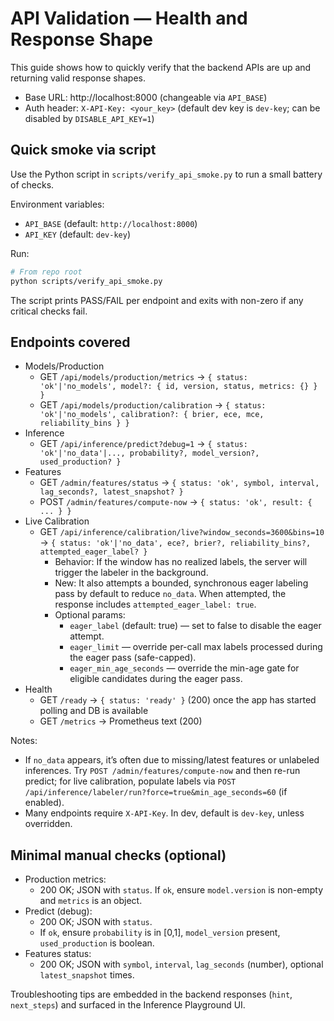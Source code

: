 # API Validation — Health and Response Shape

This guide shows how to quickly verify that the backend APIs are up and returning valid response shapes.

- Base URL: http://localhost:8000 (changeable via `API_BASE`)
- Auth header: `X-API-Key: <your_key>` (default dev key is `dev-key`; can be disabled by `DISABLE_API_KEY=1`)

## Quick smoke via script

Use the Python script in `scripts/verify_api_smoke.py` to run a small battery of checks.

Environment variables:
- `API_BASE` (default: `http://localhost:8000`)
- `API_KEY` (default: `dev-key`)

Run:
```bash
# From repo root
python scripts/verify_api_smoke.py
```

The script prints PASS/FAIL per endpoint and exits with non-zero if any critical checks fail.

## Endpoints covered

- Models/Production
  - GET `/api/models/production/metrics` → `{ status: 'ok'|'no_models', model?: { id, version, status, metrics: {} } }`
  - GET `/api/models/production/calibration` → `{ status: 'ok'|'no_models', calibration?: { brier, ece, mce, reliability_bins } }`
- Inference
  - GET `/api/inference/predict?debug=1` → `{ status: 'ok'|'no_data'|..., probability?, model_version?, used_production? }`
- Features
  - GET `/admin/features/status` → `{ status: 'ok', symbol, interval, lag_seconds?, latest_snapshot? }`
  - POST `/admin/features/compute-now` → `{ status: 'ok', result: { ... } }`
- Live Calibration
  - GET `/api/inference/calibration/live?window_seconds=3600&bins=10` → `{ status: 'ok'|'no_data', ece?, brier?, reliability_bins?, attempted_eager_label? }`
    - Behavior: If the window has no realized labels, the server will trigger the labeler in the background.
    - New: It also attempts a bounded, synchronous eager labeling pass by default to reduce `no_data`. When attempted, the response includes `attempted_eager_label: true`.
    - Optional params:
      - `eager_label` (default: true) — set to false to disable the eager attempt.
      - `eager_limit` — override per-call max labels processed during the eager pass (safe-capped).
      - `eager_min_age_seconds` — override the min-age gate for eligible candidates during the eager pass.
- Health
  - GET `/ready` → `{ status: 'ready' }` (200) once the app has started polling and DB is available
  - GET `/metrics` → Prometheus text (200)

Notes:
- If `no_data` appears, it’s often due to missing/latest features or unlabeled inferences. Try `POST /admin/features/compute-now` and then re-run predict; for live calibration, populate labels via `POST /api/inference/labeler/run?force=true&min_age_seconds=60` (if enabled).
- Many endpoints require `X-API-Key`. In dev, default is `dev-key`, unless overridden.

## Minimal manual checks (optional)

- Production metrics:
  - 200 OK; JSON with `status`. If `ok`, ensure `model.version` is non-empty and `metrics` is an object.
- Predict (debug):
  - 200 OK; JSON with `status`.
  - If `ok`, ensure `probability` is in [0,1], `model_version` present, `used_production` is boolean.
- Features status:
  - 200 OK; JSON with `symbol`, `interval`, `lag_seconds` (number), optional `latest_snapshot` times.

Troubleshooting tips are embedded in the backend responses (`hint`, `next_steps`) and surfaced in the Inference Playground UI.
